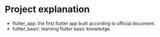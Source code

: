 # Project explanation

- flutter_app: the first flutter app built according to official document.
- fultter_basic: learning flutter basic knowledge.
